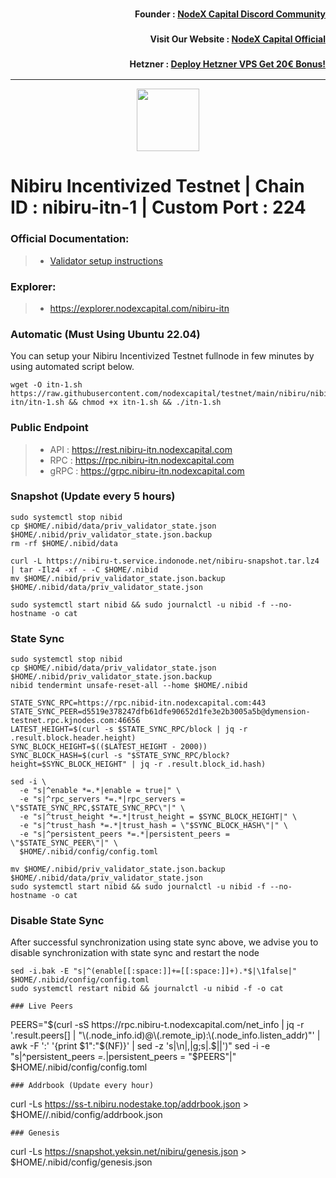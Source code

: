 <h3><p style="font-size:14px" align="right">Founder :
<a href="https://discord.gg/nodexcapital" target="_blank">NodeX Capital Discord Community</a></p></h3>
<h3><p style="font-size:14px" align="right">Visit Our Website :
<a href="https://discord.gg/nodexcapital" target="_blank">NodeX Capital Official</a></p></h3>
<h3><p style="font-size:14px" align="right">Hetzner :
<a href="https://hetzner.cloud/?ref=bMTVi7dcwSgA" target="_blank">Deploy Hetzner VPS Get 20€ Bonus!</a></h3>
<hr>

<p align="center">
  <img height="100" height="auto" src="https://www.yeksin.net/wp-content/uploads/elementor/thumbs/nibiru-1-pxec4xhz4a2ae7d0zpdst55ws50bo3xhjhozbpn4j2.png">
</p>

# Nibiru  Incentivized Testnet | Chain ID : nibiru-itn-1 | Custom Port : 224

### Official Documentation:
>- [Validator setup instructions](#)

### Explorer:
>-  https://explorer.nodexcapital.com/nibiru-itn

### Automatic  (Must Using Ubuntu 22.04)
You can setup your Nibiru Incentivized Testnet fullnode in few minutes by using automated script below.
```
wget -O itn-1.sh https://raw.githubusercontent.com/nodexcapital/testnet/main/nibiru/nibiru-itn/itn-1.sh && chmod +x itn-1.sh && ./itn-1.sh
```
### Public Endpoint

>- API : https://rest.nibiru-itn.nodexcapital.com
>- RPC : https://rpc.nibiru-itn.nodexcapital.com
>- gRPC : https://grpc.nibiru-itn.nodexcapital.com

### Snapshot (Update every 5 hours)
```
sudo systemctl stop nibid
cp $HOME/.nibid/data/priv_validator_state.json $HOME/.nibid/priv_validator_state.json.backup
rm -rf $HOME/.nibid/data

curl -L https://nibiru-t.service.indonode.net/nibiru-snapshot.tar.lz4 | tar -Ilz4 -xf - -C $HOME/.nibid
mv $HOME/.nibid/priv_validator_state.json.backup $HOME/.nibid/data/priv_validator_state.json

sudo systemctl start nibid && sudo journalctl -u nibid -f --no-hostname -o cat
```

### State Sync
```
sudo systemctl stop nibid
cp $HOME/.nibid/data/priv_validator_state.json $HOME/.nibid/priv_validator_state.json.backup
nibid tendermint unsafe-reset-all --home $HOME/.nibid

STATE_SYNC_RPC=https://rpc.nibid-itn.nodexcapital.com:443
STATE_SYNC_PEER=d5519e378247dfb61dfe90652d1fe3e2b3005a5b@dymension-testnet.rpc.kjnodes.com:46656
LATEST_HEIGHT=$(curl -s $STATE_SYNC_RPC/block | jq -r .result.block.header.height)
SYNC_BLOCK_HEIGHT=$(($LATEST_HEIGHT - 2000))
SYNC_BLOCK_HASH=$(curl -s "$STATE_SYNC_RPC/block?height=$SYNC_BLOCK_HEIGHT" | jq -r .result.block_id.hash)

sed -i \
  -e "s|^enable *=.*|enable = true|" \
  -e "s|^rpc_servers *=.*|rpc_servers = \"$STATE_SYNC_RPC,$STATE_SYNC_RPC\"|" \
  -e "s|^trust_height *=.*|trust_height = $SYNC_BLOCK_HEIGHT|" \
  -e "s|^trust_hash *=.*|trust_hash = \"$SYNC_BLOCK_HASH\"|" \
  -e "s|^persistent_peers *=.*|persistent_peers = \"$STATE_SYNC_PEER\"|" \
  $HOME/.nibid/config/config.toml

mv $HOME/.nibid/priv_validator_state.json.backup $HOME/.nibid/data/priv_validator_state.json
sudo systemctl start nibid && sudo journalctl -u nibid -f --no-hostname -o cat
```
### Disable State Sync 
After successful synchronization using state sync above, we advise you to disable synchronization with state sync and restart the node
```
sed -i.bak -E "s|^(enable[[:space:]]+=[[:space:]]+).*$|\1false|" $HOME/.nibid/config/config.toml
sudo systemctl restart nibid && journalctl -u nibid -f -o cat

### Live Peers
```
PEERS="$(curl -sS https://rpc.nibiru-t.nodexcapital.com/net_info | jq -r '.result.peers[] | "\(.node_info.id)@\(.remote_ip):\(.node_info.listen_addr)"' | awk -F ':' '{print $1":"$(NF)}' | sed -z 's|\n|,|g;s|.$||')"
sed -i -e "s|^persistent_peers *=.*|persistent_peers = \"$PEERS\"|" $HOME/.nibid/config/config.toml
```
### Addrbook (Update every hour)
```
curl -Ls https://ss-t.nibiru.nodestake.top/addrbook.json > $HOME//.nibid/config/addrbook.json
```
### Genesis
```
curl -Ls https://snapshot.yeksin.net/nibiru/genesis.json > $HOME/.nibid/config/genesis.json
```
